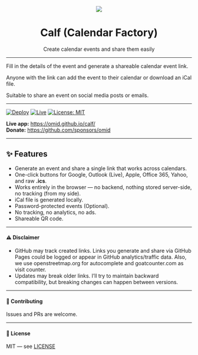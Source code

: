 <div align="center"><img src="public/assets/logo.avif"/></div>

<div id="toc" align="center">
  <ul style="list-style: none;">
    <summary>
      <h1>Calf (Calendar Factory)</h1>
    </summary>
  </ul>
</div>

<div align="center">Create calendar events and share them easily</div>

---

Fill in the details of the event and generate a shareable calendar event link.

Anyone with the link can add the event to their calendar or download an iCal file.

Suitable to share an event on social media posts or emails.

---

[![Deploy](https://github.com/omid/calf/actions/workflows/deploy.yml/badge.svg?branch=master)](https://github.com/omid/calf/actions/workflows/deploy.yml)
[![Live](https://img.shields.io/badge/live-calf%20on%20gh%20pages-4caf50.svg)](https://omid.github.io/calf/)
[![License: MIT](https://img.shields.io/badge/license-MIT-blue.svg)](#license)

**Live app:** <https://omid.github.io/calf/>\
**Donate:** <https://github.com/sponsors/omid>

---

## ✨ Features

- Generate an event and share a single link that works across calendars.
- One-click buttons for Google, Outlook (Live), Apple, Office 365, Yahoo, and raw **.ics**.
- Works entirely in the browser — no backend, nothing stored server-side, no tracking (from my side).
- iCal file is generated locally.
- Password-protected events (Optional).
- No tracking, no analytics, no ads.
- Shareable QR code.

---

#### ⚠️ Disclaimer

- GitHub may track created links. Links you generate and share via GitHub Pages could be logged or appear in GitHub analytics/traffic data. Also, we use openstreetmap.org for autocomplete and goatcounter.com as visit counter.
- Updates may break older links. I’ll try to maintain backward compatibility, but breaking changes can happen between versions.

---

#### 🤝 Contributing

Issues and PRs are welcome.

---

#### 📜 License

MIT — see [LICENSE](LICENSE)
